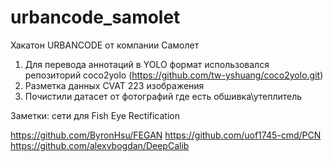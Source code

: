# urbancode_samolet
Хакатон URBANCODE от компании Самолет

1. Для перевода аннотаций в YOLO формат использовался репозиторий coco2yolo (https://github.com/tw-yshuang/coco2yolo.git)
2. Разметка данных CVAT 223 изображения
3. Почистили датасет от фотографий где есть обшивка\утеплитель

Заметки:
сети для Fish Eye Rectification

https://github.com/ByronHsu/FEGAN
https://github.com/uof1745-cmd/PCN
https://github.com/alexvbogdan/DeepCalib

